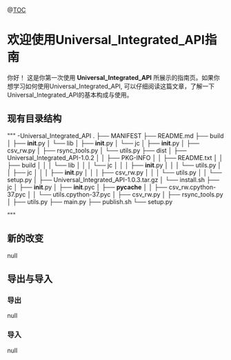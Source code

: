 @[TOC](Universal_Integrated_API)

# 欢迎使用Universal_Integrated_API指南

你好！ 这是你第一次使用 **Universal_Integrated_API** 所展示的指南页。如果你想学习如何使用Universal_Integrated_API, 可以仔细阅读这篇文章，了解一下Universal_Integrated_API的基本构成与使用。

## 现有目录结构
"""
-Universal_Integrated_API
.
├── MANIFEST
├── README.md
├── build
│   ├── __init__.py
│   └── lib
│       ├── __init__.py
│       └── jc
│           ├── __init__.py
│           ├── csv_rw.py
│           ├── rsync_tools.py
│           └── utils.py
├── dist
│   ├── Universal_Integrated_API-1.0.2
│   │   ├── PKG-INFO
│   │   ├── README.txt
│   │   ├── build
│   │   │   └── lib
│   │   │       └── jc
│   │   │           ├── __init__.py
│   │   │           └── utils.py
│   │   ├── jc
│   │   │   ├── __init__.py
│   │   │   ├── csv_rw.py
│   │   │   └── utils.py
│   │   └── setup.py
│   ├── Universal_Integrated_API-1.0.3.tar.gz
│   └── install.sh
├── jc
│   ├── __init__.py
│   ├── __init__.pyc
│   ├── __pycache__
│   │   ├── csv_rw.cpython-37.pyc
│   │   └── utils.cpython-37.pyc
│   ├── csv_rw.py
│   ├── rsync_tools.py
│   ├── utils.py
├── main.py
├── publish.sh
└── setup.py

"""

## 新的改变
null


## 导出与导入

###  导出
null

### 导入
null

 [1]: http://meta.math.stackexchange.com/questions/5020/mathjax-basic-tutorial-and-quick-reference
 [2]: https://mermaidjs.github.io/
 [3]: https://mermaidjs.github.io/
 [4]: http://adrai.github.io/flowchart.js/